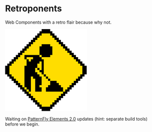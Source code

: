 # Retroponents
Web Components with a retro flair because why not.

![Under Construction](old-under-construction.gif)

Waiting on [PatternFly Elements 2.0](https://github.com/patternfly/patternfly-elements) updates (hint: separate build tools) before we begin.
